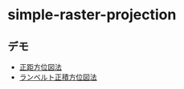 # simple-raster-projection

デモ
----
* [正距方位図法](https://tomosn.github.io/simple-raster-projection/map-aeqd.html)
* [ランベルト正積方位図法](https://tomosn.github.io/simple-raster-projection/map-laea.html)